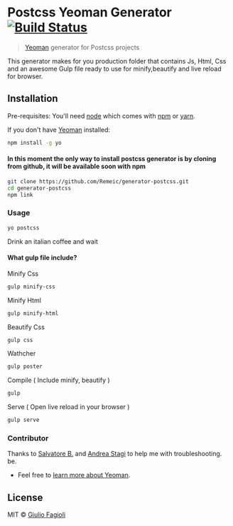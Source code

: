 # Postcss Yeoman Generator [![Build Status](https://travis-ci.org/Remeic/generator-postcss.svg?branch=master)](https://travis-ci.org/Remeic/generator-postcss)

> [Yeoman](http://yeoman.io) generator for Postcss projects

This generator makes for you production folder that contains Js, Html, Css and an awesome Gulp file ready to use for minify,beautify and live reload for browser.

## Installation

Pre-requisites: You'll need [node](https://nodejs.org/download/) which comes
with [npm](https://github.com/npm/npm#super-easy-install) or [yarn](https://yarnpkg.com/).

If you don't have [Yeoman](http://yeoman.io/) installed:

```bash
npm install -g yo
```

#### In this moment the only way to install postcss generator is by cloning from github, it will be available soon with npm

```bash
git clone https://github.com/Remeic/generator-postcss.git
cd generator-postcss
npm link
```

### Usage
```bash
yo postcss
```
Drink an italian coffee and wait

#### What gulp file include?

Minify Css
```bash
gulp minify-css
```
Minify Html
```bash
gulp minify-html
```
Beautify Css
```bash
gulp css
```
Wathcher
```bash
gulp poster
```
Compile ( Include minify, beautify )
```bash
gulp
```
Serve ( Open live reload in your browser )
```bash
gulp serve
```

### Contributor

Thanks to [Salvatore B.](https://github.com/Owanesh) and [Andrea Stagi](https://github.com/astagi) to help me with troubleshooting. be.
 * Feel free to [learn more about Yeoman](http://yeoman.io/).

## License

MIT © [Giulio Fagioli](https://github.com/Remeic)
